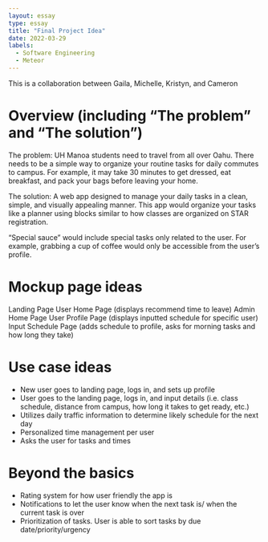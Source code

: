 ```yaml
---
layout: essay
type: essay
title: "Final Project Idea"
date: 2022-03-29
labels:
  - Software Engineering
  - Meteor
---
```

This is a collaboration between Gaila, Michelle, Kristyn, and Cameron

# Overview (including “The problem” and “The solution”)
The problem: UH Manoa students need to travel from all over Oahu. There needs to be a simple way to organize your routine tasks for daily commutes to campus. For example, it may take 30 minutes to get dressed, eat breakfast, and pack your bags before leaving your home.

The solution: A web app designed to manage your daily tasks in a clean, simple, and visually appealing manner. This app would organize your tasks like a planner using blocks similar to how classes are organized on STAR registration.

“Special sauce” would include special tasks only related to the user. For example, grabbing a cup of coffee would only be accessible from the user’s profile.

# Mockup page ideas
Landing Page 
User Home Page (displays recommend time to leave) 
Admin Home Page 
User Profile Page (displays inputted schedule for specific user) 
Input Schedule Page (adds schedule to profile, asks for morning tasks and how long they take)

# Use case ideas
* New user goes to landing page, logs in, and sets up profile
* User goes to the landing page, logs in, and input details (i.e. class schedule, distance from campus, how long it takes to get ready, etc.)
* Utilizes daily traffic information to determine likely schedule for the next day
* Personalized time management per user
* Asks the user for tasks and times
 

# Beyond the basics
* Rating system for how user friendly the app is
* Notifications to let the user know when the next task is/ when the current task is over
* Prioritization of tasks. User is able to sort tasks by due date/priority/urgency
